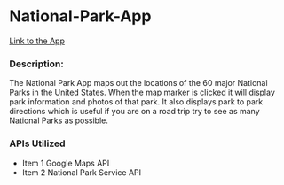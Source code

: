 # National-Park-App

[Link to the App](https://ryancybul.github.io/National-Park-App/)

### Description:
The National Park App maps out the locations of the 60 major National Parks in the United States.  When the map marker is clicked it will display park information and photos of that park.  It also displays park to park directions which is useful if you are on a road trip try to see as many National Parks as possible.  

### APIs Utilized
* Item 1 Google Maps API
* Item 2 National Park Service API
